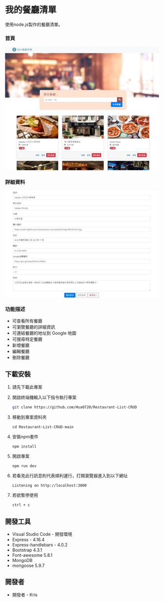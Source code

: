 # 我的餐廳清單
使用node.js製作的餐廳清單。

### 首頁
![home](https://github.com/Hua0720/Restaurant-List-CRUD/blob/main/public/HOME.jpg)

### 詳細資料
![edit box](https://github.com/Hua0720/Restaurant-List-CRUD/blob/main/public/EDIT.jpg)


### 功能描述

- 可查看所有餐廳
- 可瀏覽餐廳的詳細資訊
- 可連結餐廳的地址到 Google 地圖
- 可搜尋特定餐廳
- 新增餐廳
- 編輯餐廳
- 刪除餐廳

## 下載安裝

1. 請先下載此專案

2. 開啟終端機輸入以下指令執行專案
   ```bash
   git clone https://github.com/Hua0720/Restaurant-List-CRUD
   ```
   
3. 移動到專案資料夾
   ```
   cd Restaurant-List-CRUD-main
   ```
   
4. 安裝npm套件
   ```
   npm install
   ```
   
5. 開啟專案
   ```
   npm run dev
   ```
   
6. 若看見此行訊息則代表順利運行，打開瀏覽器進入到以下網址
   ```bash
   Listening on http://localhost:3000
   ```
   
7. 若欲暫停使用
   ```bash
   ctrl + c
   ```

## 開發工具

+ Visual Studio Code - 開發環境
+ Express - 4.16.4
+ Express-handlebars - 4.0.2
+ Bootstrap 4.3.1
+ Font-awesome 5.8.1
+ MongoDB
+ mongoose 5.9.7

## 開發者

+ 開發者 - Kris
